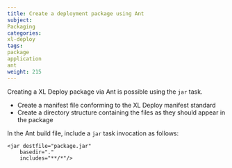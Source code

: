 ```yaml
---
title: Create a deployment package using Ant
subject:
Packaging
categories:
xl-deploy
tags:
package
application
ant
weight: 215
---
```


Creating a XL Deploy package via Ant is possible using the `jar` task.

* Create a manifest file conforming to the XL Deploy manifest standard
* Create a directory structure containing the files as they should appear in the package

In the Ant build file, include a `jar` task invocation as follows:

    <jar destfile="package.jar"
        basedir="."
        includes="**/*"/>

